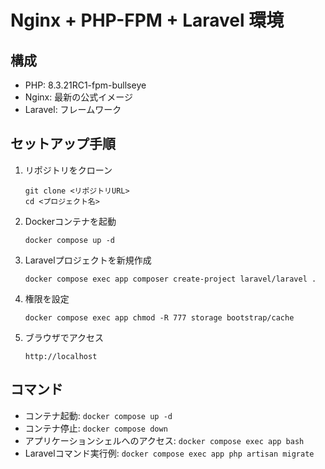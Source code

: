 # Nginx + PHP-FPM + Laravel 環境

## 構成

- PHP: 8.3.21RC1-fpm-bullseye
- Nginx: 最新の公式イメージ
- Laravel: フレームワーク

## セットアップ手順

1. リポジトリをクローン
   ```
   git clone <リポジトリURL>
   cd <プロジェクト名>
   ```

2. Dockerコンテナを起動
   ```
   docker compose up -d
   ```

3. Laravelプロジェクトを新規作成
   ```
   docker compose exec app composer create-project laravel/laravel .
   ```

4. 権限を設定
   ```
   docker compose exec app chmod -R 777 storage bootstrap/cache
   ```

5. ブラウザでアクセス
   ```
   http://localhost
   ```

## コマンド

- コンテナ起動: `docker compose up -d`
- コンテナ停止: `docker compose down`
- アプリケーションシェルへのアクセス: `docker compose exec app bash`
- Laravelコマンド実行例: `docker compose exec app php artisan migrate` 